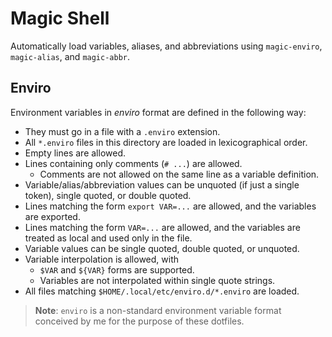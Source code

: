# Magic Shell

Automatically load variables, aliases, and abbreviations using `magic-enviro`,
`magic-alias`, and `magic-abbr`.

## Enviro

Environment variables in _enviro_ format are defined in the following way:

- They must go in a file with a `.enviro` extension.
- All `*.enviro` files in this directory are loaded in lexicographical order.
- Empty lines are allowed.
- Lines containing only comments (`# ...`) are allowed.
  - Comments are not allowed on the same line as a variable definition.
- Variable/alias/abbreviation values can be unquoted (if just a single token),
  single quoted, or double quoted.
- Lines matching the form `export VAR=...` are allowed, and the variables are
  exported.
- Lines matching the form `VAR=...` are allowed, and the variables are
  treated as local and used only in the file.
- Variable values can be single quoted, double quoted, or unquoted.
- Variable interpolation is allowed, with
  - `$VAR` and `${VAR}` forms are supported.
  - Variables are not interpolated within single quote strings.
- All files matching `$HOME/.local/etc/enviro.d/*.enviro` are loaded.

> **Note**: `enviro` is a non-standard environment variable format conceived
> by me for the purpose of these dotfiles.
